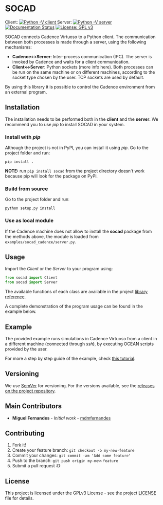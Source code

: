 # SOCAD

Client: [![Python -V client](https://img.shields.io/badge/python-3.6%2B-blue.svg)](https://www.python.org/downloads/release/python-360/)
Server: [![Python -V server](https://img.shields.io/badge/python-2.6%2B-blue.svg)](https://www.python.org/downloads/release/python-260/) [![Documentation Status](https://readthedocs.org/projects/socad/badge/?version=latest)](https://socad.readthedocs.io/en/latest/?badge=latest)
[![License: GPL v3](https://img.shields.io/badge/License-GPL%20v3-blue.svg)](https://github.com/mdmfernandes/socad/blob/master/LICENSE)

SOCAD connects Cadence Virtuoso to a Python client. The communication between both processes is made through a server, using the following mechanisms:

* **Cadence<->Server**: Inter-process communication (IPC). The server is invoked by Cadence and waits for a client communication.
* **Client<->Server**: Python sockets (more info here). Both processes can be run on the same machine or on different machines, according to the socket type chosen by the user. TCP sockets are used by default.

By using this library it is possible to control the Cadence environment from an external program.

## Installation

The installation needs to be performed both in the **client** and the **server**. We recommend you to use *pip* to install SOCAD in your system.

### Install with *pip*

Although the project is not in PyPI, you can install it using *pip*. Go to the project folder and run:

```shell
pip install .
```

**NOTE:** run `pip install socad` from the project directory doesn't work because pip will look for the package on PyPi.

### Build from source

Go to the project folder and run:

```shell
python setup.py install
```

### Use as local module

If the Cadence machine does not allow to install the **socad** package from the methods above, the module is loaded from `examples/socad_cadence/server.py`.

## Usage

Import the *Client* or the *Server* to your program using:

```python
from socad import Client
from socad import Server
```

The available functions of each class are available in the project [library reference](https://socad.readthedocs.io/en/latest/api/index.html).

A complete demonstration of the program usage can be found in the example below.

## Example

The provided example runs simulations in Cadence Virtuoso from a client in a different machine (connected through *ssh*), by executing OCEAN scripts provided by the user.

For more a step by step guide of the example, check [this tutorial](https://socad.readthedocs.io/en/latest/tutorials/common_source.html).

## Versioning

We use [SemVer](http://semver.org/) for versioning. For the versions available, see the [releases on the project repository](https://github.com/mdmfernandes/socad/releases/).

## Main Contributors

* **Miguel Fernandes** - *Initial work* - [mdmfernandes](https://github.com/mdmfernandes)

## Contributing

1. Fork it!
2. Create your feature branch: `git checkout -b my-new-feature`
3. Commit your changes: `git commit -am 'Add some feature'`
4. Push to the branch: `git push origin my-new-feature`
5. Submit a pull request :D

## License

This project is licensed under the GPLv3 License - see the project [LICENSE](https://github.com/mdmfernandes/socad/blob/master/LICENSE) file for details.
